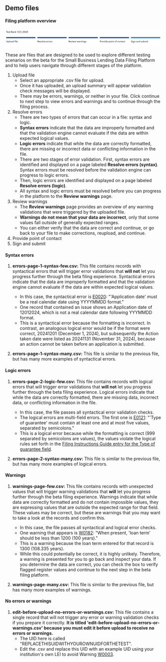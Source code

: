 ## Demo files



#### Filing platform overview 

![a screen capture of the stages of filing submission from within the beta for the Small Business Lending Data Filing Platform](image.png)

These are files that are designed to be used to explore different testing scenarios on the beta for the Small Business Lending Data Filing Platform and to help users navigate through different stages of the platform. 

1. Upload file
    - Select an appropriate .csv file for upload. 
    - Once it has uploaded, an upload summary will appear validation check messages will be displayed. 
    - There may be errors, warnings, or neither in your file. Click continue to next step to view errors and warnings and to continue through the filing process.
2. Resolve errors
    - There are two types of errors that can occur in a file: syntax and logic. 
    - **Syntax errors** indicate that the data are improperly formatted and that the validation engine cannot evaluate if the data are within expected logical values.
    - **Logic errors** indicate that while the data are correctly formatted, there are missing or incorrect data or conflicting information in the file. 
    - There are two stages of error validation. First, syntax errors are identified and displayed on a page labeled **Resolve errors (syntax)**. Syntax errors must be resolved before the validation engine can progress to logic errors.  
    - Then, logic errors are identified and displayed on a page labeled **Resolve errors (logic)**. 
    - All syntax and logic errors must be resolved before you can progress in the platform to the **Review warnings** page. 
3. Review warnings
    - The **Review warnings** page provides an overview of any warning validations that were triggered by the uploaded file. 
    - **Warnings do not mean that your data are incorrect**, only that some values fall outside of generally expected ranges.  
    - You can either verify that the data are correct and continue, or go back to your file to make corrections, reupload, and continue. 
4. Provide point of contact
5. Sign and submit


#### Syntax errors
1. **errors-page-1-syntax-few.csv:** This file contains records with syntactical errors that will trigger error validations that **will not** let you progress further through the beta filing experience. Syntactical errors indicate that the data are improperly formatted and that the validation engine cannot evaluate if the data are within expected logical values.
    - In this case, the syntactical error is [E0020](https://www.consumerfinance.gov/data-research/small-business-lending/filing-instructions-guide/2024-guide/#4.1.3): "'Application date' must be a real calendar date using YYYYMMDD format."
    - One record that contained an issue shows an Application date of 12012024, which is not a real calendar date following YYYMMDD format. 
    - This is a syntactical error because the formatting is incorrect. In contrast, an analogous logical error would be if the format were correct, 20241201 (December 1, 2024), but subsequently the Action taken date were listed as 20241131 (November 31, 2024), because an action cannot be taken before an application is submitted. 

2. **errors-page-1-syntax-many.csv:** This file is similar to the previous file, but has many more examples of syntactical errors.


#### Logic errors

1. **errors-page-2-logic-few.csv:** This file contains records with logical errors that will trigger error validations that **will not** let you progress further through the beta filing experience. Logical errors indicate that while the data are correctly formatted, there are missing data, incorrect data, or conflicting information in the file. 
    - In this case, the file passes all syntactical error validation checks.
    - The logical errors are multi-field errors. The first one is [E0121](https://www.consumerfinance.gov/data-research/small-business-lending/filing-instructions-guide/2024-guide/#4.2.1): "'Type of guarantee' must contain at least one and at most five values, separated by semicolons."
    - This is a logical error because while the formatting is correct (999 separated by semicolons are  values), the values violate the logical rules set forth in the [Filing Instructions Guide entry for the Type of guarantee field](https://www.consumerfinance.gov/data-research/small-business-lending/filing-instructions-guide/2024-guide/#ct_guarantee).

2. **errors-page-2-syntax-many.csv:** This file is similar to the previous file, but has many more examples of logical errors.

#### Warnings

1. **warnings-page-few.csv:** This file contains records with unexpected values that will trigger warning validations that **will** let you progress further through the beta filing experience. Warnings indicate that while data are correctly formatted and do not contain impossible values, they are expressing values that are outside the expected range for that field. These values may be correct, but these are warnings that you may want to take a look at the records and confirm this. 
    - In this case, the file passes all syntactical and logical error checks. 
    - One warning that appears is [W0182](https://www.consumerfinance.gov/data-research/small-business-lending/filing-instructions-guide/2024-guide/#4.4.4): "When present, 'loan term' should be less than 1200 (100 years)."
    - This is a warning because the loan term entered for that record is 1300 (108.335 years).
    - While this could potentially be correct, it is highly unlikely. Therefore, a warning is presented for you to go back and inspect your data. If you determine the data are correct, you can check the box to verify flagged register values and continue to the next step in the beta filing platform.

2. **warnings-page-many.csv:** This file is similar to the previous file, but has many more examples of warnings.

#### No errors or warnings 

1. **edit-before-upload-no-errors-or-warnings.csv:** This file contains a single record that will not trigger any error or warning validation checks if you prepare it correctly. **It is titled 'edit-before-upload-no-errors-or-warnings.csv' because you must edit it before upload to receive no errors or warnings.**
    - The UID here is called "REPLACETHISUIDWITHYOUROWNUIDFORTHETEST". 
    - Edit the .csv and replace this UID with an example UID using your institution's own LEI to avoid Warning [W0003](https://www.consumerfinance.gov/data-research/small-business-lending/filing-instructions-guide/2024-guide/#4.4.1). 